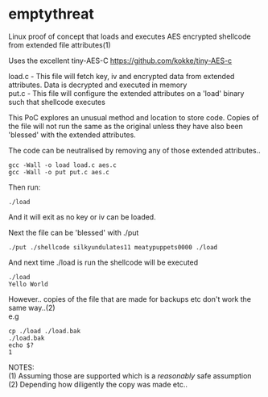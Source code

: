 # emptythreat

Linux proof of concept that loads and executes AES encrypted shellcode from extended file attributes(1)  

Uses the excellent tiny-AES-C https://github.com/kokke/tiny-AES-c  
   
load.c - This file will fetch key, iv and encrypted data from extended attributes. Data is decrypted and executed in memory   
put.c  - This file will configure the extended attributes on a 'load' binary such that shellcode executes   

This PoC explores an unusual method and location to store code. Copies of the file will not run the same as the original unless they have also been 'blessed' with the extended attributes. 

The code can be neutralised by removing any of those extended attributes.. 

```
gcc -Wall -o load load.c aes.c
gcc -Wall -o put put.c aes.c
```
Then run:
```
./load
```
And it will exit as no key or iv can be loaded. 

Next the file can be 'blessed' with ./put
```
./put ./shellcode silkyundulates11 meatypuppets0000 ./load
```
And next time ./load is run the shellcode will be executed
```
./load
Yello World 
```
However.. copies of the file that are made for backups etc don't work the same way..(2)   
e.g

```
cp ./load ./load.bak
./load.bak
echo $?
1
```


NOTES:    
(1) Assuming those are supported which is a _reasonably_ safe assumption    
(2) Depending how diligently the copy was made etc..    
